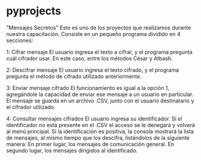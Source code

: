 # pyprojects
"Mensajes Secretos"
Este es uno de los proyectos que realizamos durante nuestra capacitación. Consiste en un pequeño programa dividido en 4 secciones:

1: Cifrar mensaje
  El usuario ingresa el texto a cifrar, y el programa pregunta cuál cifrador usar. En este caso, entre los métodos César y Atbash.

2: Descifrar mensaje
  El usuario ingresa el texto cifrado, y el programa pregunta el método de cifrado utilizado anteriormente.

3: Enviar mensaje cifrado
  El funcionamiento es igual a la opción 1, agregándole la capacidad de enviar ese mensaje a un usuario en particular.
  El mensaje se guarda en un archivo .CSV, junto con el usuario destinatario y el cifrador utilizado.

4: Consultar mensajes cifrados
  El usuario ingresa su identificador. Si el identificador no está presente en el .CSV el acceso se le denegará y volverá al menú principal.
  Si la identificación es positiva, la consola mostrará la lista de mensajes, al mismo tiempo que los descifra, listándolos de la siguiente manera:
    En primer lugar, los mensajes de comunicación general.
    En segundo lugar, los mensajes dirigidos al identificado.

